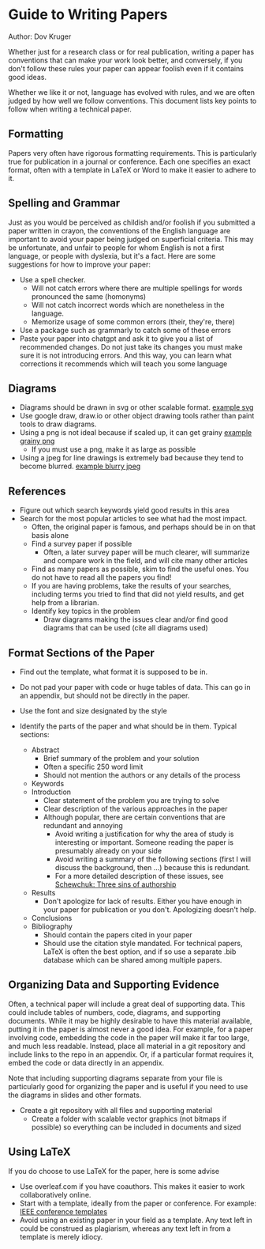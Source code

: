 # Guide to Writing Papers

Author: Dov Kruger

Whether just for a research class or for real publication, writing a paper has conventions that can make your work look better, and conversely, if you don't follow these rules your paper can appear foolish even if it contains good ideas.

Whether we like it or not, language has evolved with rules, and we are often judged by how well we follow conventions. This document lists key points to follow when writing a technical paper.

## Formatting

Papers very often have rigorous formatting requirements. This is particularly true for publication in a journal or conference. Each one specifies an exact format, often with a template in LaTeX or Word to make it easier to adhere to it. 

## Spelling and Grammar

Just as you would be perceived as childish and/or foolish if you submitted a paper written in crayon, the conventions of the English language are important to avoid your paper being judged on superficial criteria. This may be unfortunate, and unfair to people for whom English is not a first language, or people with dyslexia, but it's a fact. Here are some suggestions for how to improve your paper:

* Use a spell checker.
  * Will not catch errors where there are multiple spellings for words pronounced the same (homonyms)
  * Will not catch incorrect words which are nonetheless in the language.
  * Memorize usage of some common errors (their, they're, there)
* Use a package such as grammarly to catch some of these errors
* Paste your paper into chatgpt and ask it to give you a list of recommended changes. Do not just take its changes you must make sure it is not introducing errors. And this way, you can learn what corrections it recommends which will teach you some language 

## Diagrams

* Diagrams should be drawn in svg or other scalable format. [example svg](img/Inductor.svg)
* Use google draw, draw.io or other object drawing tools rather than paint tools to draw diagrams.
* Using a png is not ideal because if scaled up, it can get grainy [example grainy png](img/Hashing_6.png)
  * If you must use a png, make it as large as possible
* Using a jpeg for line drawings is extremely bad because they tend to become blurred. [example blurry jpeg](img/Hashing_6.jpg)

## References

* Figure out which search keywords yield good results in this area
* Search for the most popular articles to see what had the most impact.
  * Often, the original paper is famous, and perhaps should be in on that basis alone
  * Find a survey paper if possible
    * Often, a later survey paper will be much clearer, will summarize and compare work in the field, and will cite many other articles
  * Find as many papers as possible, skim to find the useful ones. You do not have to read all the papers you find!
  * If you are having problems, take the results of your searches, including terms you tried to find that did not yield results, and get help from a librarian.
  * Identify key topics in the problem
    * Draw diagrams making the issues clear and/or find good diagrams that can be used (cite all diagrams used)

## Format Sections of the Paper

* Find out the template, what format it is supposed to be in.
* Do not pad your paper with code or huge tables of data. This can go in an appendix, but should not be directly in the paper.
* Use the font and size designated by the style

* Identify the parts of the paper and what should be in them. Typical sections:
  * Abstract
    * Brief summary of the problem and your solution
    * Often a specific 250 word limit
    * Should not mention the authors or any details of the process
  * Keywords
  * Introduction
    * Clear statement of the problem you are trying to solve
    * Clear description of the various approaches in the paper
    * Although popular, there are certain conventions that are redundant and annoying
      * Avoid writing a justification for why the area of study is interesting or important. Someone reading the paper is presumably already on your side
      * Avoid writing a summary of the following sections (first I will discuss the background, then ...) because this is redundant.
      * For a more detailed description of these issues, see [Schewchuk: Three sins of authorship](http://www.cs.cmu.edu/~jrs/sins.html) 
  * Results
    * Don't apologize for lack of results. Either you have enough in your paper for publication or you don't. Apologizing doesn't help.
  * Conclusions  
  * Bibliography
    * Should contain the papers cited in your paper
    * Should use the citation style mandated. For technical papers, LaTeX is often the best option, and if so use a separate .bib database which can be shared among multiple papers.
  
## Organizing Data and Supporting Evidence

Often, a technical paper will include a great deal of supporting data. This could include tables of numbers, code, diagrams, and supporting documents. While it may be highly desirable to have this material available, putting it in the paper is almost never a good idea. For example, for a paper involving code, embedding the code in the paper will make it far too large, and much less readable. Instead, place all material in a git repository and include links to the repo in an appendix. Or, if a particular format requires it, embed the code or data directly in an appendix.

Note that including supporting diagrams separate from your file is particularly good for organizing the paper and is useful if you need to use the diagrams in slides and other formats.

* Create a git repository with all files and supporting material
  * Create a folder with scalable vector graphics (not bitmaps if possible) so everything can be included in documents and sized


## Using LaTeX

If you do choose to use LaTeX for the paper, here is some advise

* Use overleaf.com if you have coauthors. This makes it easier to work collaboratively online.
* Start with a template, ideally from the paper or conference. For example: [IEEE conference templates](https://www.ieee.org/conferences/publishing/templates.html)
* Avoid using an existing paper in your field as a template. Any text left in could be construed as plagiarism, whereas any text left in from a template is merely idiocy.